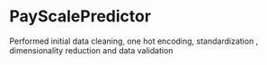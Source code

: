 # PayScalePredictor
Performed initial data cleaning, one hot encoding, standardization , dimensionality reduction and data validation
